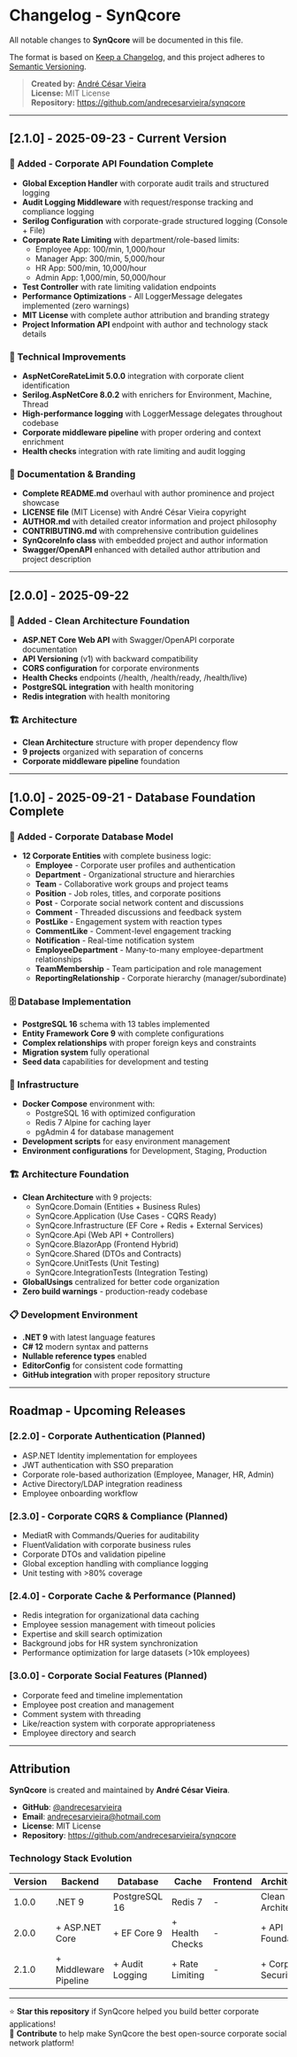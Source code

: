 # Changelog - SynQcore

All notable changes to **SynQcore** will be documented in this file.

The format is based on [Keep a Changelog](https://keepachangelog.com/en/1.0.0/),
and this project adheres to [Semantic Versioning](https://semver.org/spec/v2.0.0.html).

> **Created by:** [André César Vieira](https://github.com/andrecesarvieira)  
> **License:** MIT License  
> **Repository:** https://github.com/andrecesarvieira/synqcore

---

## [2.1.0] - 2025-09-23 - **Current Version**

### 🚀 Added - Corporate API Foundation Complete
- **Global Exception Handler** with corporate audit trails and structured logging
- **Audit Logging Middleware** with request/response tracking and compliance logging
- **Serilog Configuration** with corporate-grade structured logging (Console + File)
- **Corporate Rate Limiting** with department/role-based limits:
  - Employee App: 100/min, 1,000/hour
  - Manager App: 300/min, 5,000/hour  
  - HR App: 500/min, 10,000/hour
  - Admin App: 1,000/min, 50,000/hour
- **Test Controller** with rate limiting validation endpoints
- **Performance Optimizations** - All LoggerMessage delegates implemented (zero warnings)
- **MIT License** with complete author attribution and branding strategy
- **Project Information API** endpoint with author and technology stack details

### 🔧 Technical Improvements
- **AspNetCoreRateLimit 5.0.0** integration with corporate client identification
- **Serilog.AspNetCore 8.0.2** with enrichers for Environment, Machine, Thread
- **High-performance logging** with LoggerMessage delegates throughout codebase
- **Corporate middleware pipeline** with proper ordering and context enrichment
- **Health checks** integration with rate limiting and audit logging

### 📝 Documentation & Branding
- **Complete README.md** overhaul with author prominence and project showcase
- **LICENSE file** (MIT License) with André César Vieira copyright
- **AUTHOR.md** with detailed creator information and project philosophy  
- **CONTRIBUTING.md** with comprehensive contribution guidelines
- **SynQcoreInfo class** with embedded project and author information
- **Swagger/OpenAPI** enhanced with detailed author attribution and project description

---

## [2.0.0] - 2025-09-22

### 🚀 Added - Clean Architecture Foundation
- **ASP.NET Core Web API** with Swagger/OpenAPI corporate documentation
- **API Versioning** (v1) with backward compatibility
- **CORS configuration** for corporate environments
- **Health Checks** endpoints (/health, /health/ready, /health/live)
- **PostgreSQL integration** with health monitoring
- **Redis integration** with health monitoring

### 🏗️ Architecture
- **Clean Architecture** structure with proper dependency flow
- **9 projects** organized with separation of concerns
- **Corporate middleware pipeline** foundation

---

## [1.0.0] - 2025-09-21 - **Database Foundation Complete**

### 🚀 Added - Corporate Database Model
- **12 Corporate Entities** with complete business logic:
  - **Employee** - Corporate user profiles and authentication
  - **Department** - Organizational structure and hierarchies
  - **Team** - Collaborative work groups and project teams
  - **Position** - Job roles, titles, and corporate positions
  - **Post** - Corporate social network content and discussions
  - **Comment** - Threaded discussions and feedback system
  - **PostLike** - Engagement system with reaction types
  - **CommentLike** - Comment-level engagement tracking
  - **Notification** - Real-time notification system
  - **EmployeeDepartment** - Many-to-many employee-department relationships
  - **TeamMembership** - Team participation and role management
  - **ReportingRelationship** - Corporate hierarchy (manager/subordinate)

### 🗄️ Database Implementation
- **PostgreSQL 16** schema with 13 tables implemented
- **Entity Framework Core 9** with complete configurations
- **Complex relationships** with proper foreign keys and constraints
- **Migration system** fully operational
- **Seed data** capabilities for development and testing

### 🐳 Infrastructure
- **Docker Compose** environment with:
  - PostgreSQL 16 with optimized configuration
  - Redis 7 Alpine for caching layer
  - pgAdmin 4 for database management
- **Development scripts** for easy environment management
- **Environment configurations** for Development, Staging, Production

### 🏗️ Architecture Foundation
- **Clean Architecture** with 9 projects:
  - SynQcore.Domain (Entities + Business Rules)
  - SynQcore.Application (Use Cases - CQRS Ready)
  - SynQcore.Infrastructure (EF Core + Redis + External Services)
  - SynQcore.Api (Web API + Controllers)
  - SynQcore.BlazorApp (Frontend Hybrid)
  - SynQcore.Shared (DTOs and Contracts)
  - SynQcore.UnitTests (Unit Testing)
  - SynQcore.IntegrationTests (Integration Testing)
- **GlobalUsings** centralized for better code organization
- **Zero build warnings** - production-ready codebase

### 📋 Development Environment
- **.NET 9** with latest language features
- **C# 12** modern syntax and patterns
- **Nullable reference types** enabled
- **EditorConfig** for consistent code formatting
- **GitHub integration** with proper repository structure

---

## Roadmap - Upcoming Releases

### [2.2.0] - Corporate Authentication (Planned)
- ASP.NET Identity implementation for employees
- JWT authentication with SSO preparation
- Corporate role-based authorization (Employee, Manager, HR, Admin)
- Active Directory/LDAP integration readiness
- Employee onboarding workflow

### [2.3.0] - Corporate CQRS & Compliance (Planned)  
- MediatR with Commands/Queries for auditability
- FluentValidation with corporate business rules
- Corporate DTOs and validation pipeline
- Global exception handling with compliance logging
- Unit testing with >80% coverage

### [2.4.0] - Corporate Cache & Performance (Planned)
- Redis integration for organizational data caching
- Employee session management with timeout policies
- Expertise and skill search optimization
- Background jobs for HR system synchronization
- Performance optimization for large datasets (>10k employees)

### [3.0.0] - Corporate Social Features (Planned)
- Corporate feed and timeline implementation
- Employee post creation and management
- Comment system with threading
- Like/reaction system with corporate appropriateness
- Employee directory and search

---

## Attribution

**SynQcore** is created and maintained by **André César Vieira**.

- **GitHub**: [@andrecesarvieira](https://github.com/andrecesarvieira)
- **Email**: [andrecesarvieira@hotmail.com](mailto:andrecesarvieira@hotmail.com)
- **License**: MIT License
- **Repository**: https://github.com/andrecesarvieira/synqcore

### Technology Stack Evolution

| Version | Backend | Database | Cache | Frontend | Architecture |
|---------|---------|----------|--------|----------|--------------|
| 1.0.0   | .NET 9  | PostgreSQL 16 | Redis 7 | - | Clean Architecture |
| 2.0.0   | + ASP.NET Core | + EF Core 9 | + Health Checks | - | + API Foundation |
| 2.1.0   | + Middleware Pipeline | + Audit Logging | + Rate Limiting | - | + Corporate Security |

---

⭐ **Star this repository** if SynQcore helped you build better corporate applications!  
🤝 **Contribute** to help make SynQcore the best open-source corporate social network platform!